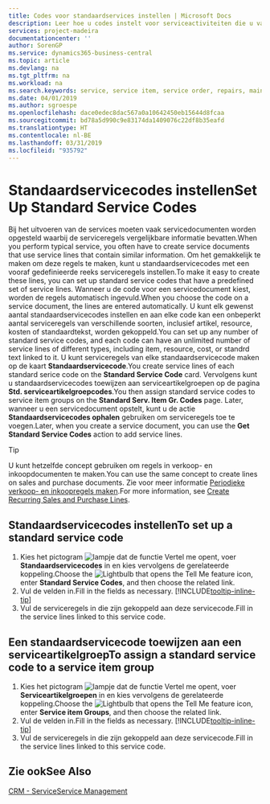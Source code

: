 ```yaml
---
title: Codes voor standaardservices instellen | Microsoft Docs
description: Leer hoe u codes instelt voor serviceactiviteiten die u vaak uitvoert.
services: project-madeira
documentationcenter: ''
author: SorenGP
ms.service: dynamics365-business-central
ms.topic: article
ms.devlang: na
ms.tgt_pltfrm: na
ms.workload: na
ms.search.keywords: service, service item, service order, repairs, maintenance
ms.date: 04/01/2019
ms.author: sgroespe
ms.openlocfilehash: dace0edec8dac567a0a10642450eb15644d8fcaa
ms.sourcegitcommit: bd78a5d990c9e83174da1409076c22df8b35eafd
ms.translationtype: HT
ms.contentlocale: nl-BE
ms.lasthandoff: 03/31/2019
ms.locfileid: "935792"
---
```

# <a name="set-up-standard-service-codes"></a><span data-ttu-id="dc3ed-103">Standaardservicecodes instellen</span><span class="sxs-lookup"><span data-stu-id="dc3ed-103">Set Up Standard Service Codes</span></span>
<span data-ttu-id="dc3ed-104">Bij het uitvoeren van de services moeten vaak servicedocumenten worden opgesteld waarbij de serviceregels vergelijkbare informatie bevatten.</span><span class="sxs-lookup"><span data-stu-id="dc3ed-104">When you perform typical service, you often have to create service documents that use service lines that contain similar information.</span></span> <span data-ttu-id="dc3ed-105">Om het gemakkelijk te maken om deze regels te maken, kunt u standaardservicecodes met een vooraf gedefinieerde reeks serviceregels instellen.</span><span class="sxs-lookup"><span data-stu-id="dc3ed-105">To make it easy to create these lines, you can set up standard service codes that have a predefined set of service lines.</span></span> <span data-ttu-id="dc3ed-106">Wanneer u de code voor een servicedocument kiest, worden de regels automatisch ingevuld.</span><span class="sxs-lookup"><span data-stu-id="dc3ed-106">When you choose the code on a service document, the lines are entered automatically.</span></span> <span data-ttu-id="dc3ed-107">U kunt elk gewenst aantal standaardservicecodes instellen en aan elke code kan een onbeperkt aantal serviceregels van verschillende soorten, inclusief artikel, resource, kosten of standaardtekst, worden gekoppeld.</span><span class="sxs-lookup"><span data-stu-id="dc3ed-107">You can set up any number of standard service codes, and each code can have an unlimited number of service lines of different types, including item, resource, cost, or standrd text linked to it.</span></span> <span data-ttu-id="dc3ed-108">U kunt serviceregels van elke standaardservicecode maken op de kaart **Standaardservicecode**.</span><span class="sxs-lookup"><span data-stu-id="dc3ed-108">You create service lines of each standard serice code on the **Standard Service Code** card.</span></span> <span data-ttu-id="dc3ed-109">Vervolgens kunt u standaardservicecodes toewijzen aan serviceartikelgroepen op de pagina **Std. serviceartikelgroepcodes**.</span><span class="sxs-lookup"><span data-stu-id="dc3ed-109">You then assign standard service codes to service item groups on the **Standard Serv. Item Gr. Codes** page.</span></span> <span data-ttu-id="dc3ed-110">Later, wanneer u een servicedocument opstelt, kunt u de actie **Standaardservicecodes ophalen** gebruiken om serviceregels toe te voegen.</span><span class="sxs-lookup"><span data-stu-id="dc3ed-110">Later, when you create a service document, you can use the **Get Standard Service Codes** action to add service lines.</span></span>  
  
> [!Tip]
>  <span data-ttu-id="dc3ed-111">U kunt hetzelfde concept gebruiken om regels in verkoop- en inkoopdocumenten te maken.</span><span class="sxs-lookup"><span data-stu-id="dc3ed-111">You can use the same concept to create lines on sales and purchase documents.</span></span> <span data-ttu-id="dc3ed-112">Zie voor meer informatie [Periodieke verkoop- en inkoopregels maken](sales-how-work-standard-lines.md).</span><span class="sxs-lookup"><span data-stu-id="dc3ed-112">For more information, see [Create Recurring Sales and Purchase Lines](sales-how-work-standard-lines.md).</span></span>    
  
## <a name="to-set-up-a-standard-service-code"></a><span data-ttu-id="dc3ed-113">Standaardservicecodes instellen</span><span class="sxs-lookup"><span data-stu-id="dc3ed-113">To set up a standard service code</span></span>    
1. <span data-ttu-id="dc3ed-114">Kies het pictogram ![lampje dat de functie Vertel me opent](media/ui-search/search_small.png "Vertel me wat u wilt doen"), voer **Standaardservicecodes** in en kies vervolgens de gerelateerde koppeling.</span><span class="sxs-lookup"><span data-stu-id="dc3ed-114">Choose the ![Lightbulb that opens the Tell Me feature](media/ui-search/search_small.png "Tell me what you want to do") icon, enter **Standard Service Codes**, and then choose the related link.</span></span>  
2. <span data-ttu-id="dc3ed-115">Vul de velden in.</span><span class="sxs-lookup"><span data-stu-id="dc3ed-115">Fill in the fields as necessary.</span></span> [!INCLUDE[tooltip-inline-tip](includes/tooltip-inline-tip_md.md)]  
4. <span data-ttu-id="dc3ed-116">Vul de serviceregels in die zijn gekoppeld aan deze servicecode.</span><span class="sxs-lookup"><span data-stu-id="dc3ed-116">Fill in the service lines linked to this service code.</span></span>  

## <a name="to-assign-a-standard-service-code-to-a-service-item-group"></a><span data-ttu-id="dc3ed-117">Een standaardservicecode toewijzen aan een serviceartikelgroep</span><span class="sxs-lookup"><span data-stu-id="dc3ed-117">To assign a standard service code to a service item group</span></span>
1. <span data-ttu-id="dc3ed-118">Kies het pictogram ![lampje dat de functie Vertel me opent](media/ui-search/search_small.png "Vertel me wat u wilt doen"), voer **Serviceartikelgroepen** in en kies vervolgens de gerelateerde koppeling.</span><span class="sxs-lookup"><span data-stu-id="dc3ed-118">Choose the ![Lightbulb that opens the Tell Me feature](media/ui-search/search_small.png "Tell me what you want to do") icon, enter **Service item Groups**, and then choose the related link.</span></span>  
2. <span data-ttu-id="dc3ed-119">Vul de velden in.</span><span class="sxs-lookup"><span data-stu-id="dc3ed-119">Fill in the fields as necessary.</span></span> [!INCLUDE[tooltip-inline-tip](includes/tooltip-inline-tip_md.md)]
3. <span data-ttu-id="dc3ed-120">Vul de serviceregels in die zijn gekoppeld aan deze servicecode.</span><span class="sxs-lookup"><span data-stu-id="dc3ed-120">Fill in the service lines linked to this service code.</span></span>  

## <a name="see-also"></a><span data-ttu-id="dc3ed-121">Zie ook</span><span class="sxs-lookup"><span data-stu-id="dc3ed-121">See Also</span></span>
[<span data-ttu-id="dc3ed-122">CRM - Service</span><span class="sxs-lookup"><span data-stu-id="dc3ed-122">Service Management</span></span>](service-service.md)